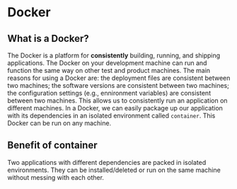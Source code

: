 # Docker
## What is a Docker?
The Docker is a platform for **consistently** building, running, and shipping applications. The Docker on your development machine can run and function the same way on other test and product machines. The main reasons for using a Docker are: the deployment files are consistent between two machines; the software versions are consistent between two machines; the configuration settings (e.g., ennironment variables) are consistent between two machines. This allows us to consistently run an application on different machines. In a Docker, we can easily package up our application with its dependencies in an isolated environment called `container`. This Docker can be run on any machine. 

## Benefit of container
Two applications with different dependencies are packed in isolated environments. They can be installed/deleted or run on the same machine without messing with each other.
